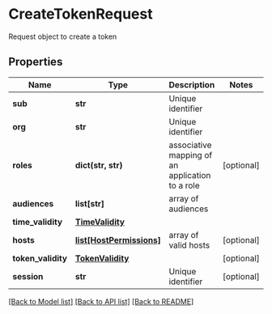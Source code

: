 # CreateTokenRequest

Request object to create a token
## Properties
Name | Type | Description | Notes
------------ | ------------- | ------------- | -------------
**sub** | **str** | Unique identifier | 
**org** | **str** | Unique identifier | 
**roles** | **dict(str, str)** | associative mapping of an application to a role | [optional] 
**audiences** | **list[str]** | array of audiences | 
**time_validity** | [**TimeValidity**](TimeValidity.md) |  | 
**hosts** | [**list[HostPermissions]**](HostPermissions.md) | array of valid hosts | [optional] 
**token_validity** | [**TokenValidity**](TokenValidity.md) |  | [optional] 
**session** | **str** | Unique identifier | [optional] 

[[Back to Model list]](../README.md#documentation-for-models) [[Back to API list]](../README.md#documentation-for-api-endpoints) [[Back to README]](../README.md)


